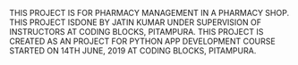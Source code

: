 THIS PROJECT IS FOR PHARMACY MANAGEMENT IN A PHARMACY SHOP. THIS PROJECT ISDONE BY JATIN KUMAR UNDER SUPERVISION OF INSTRUCTORS AT CODING BLOCKS, PITAMPURA. THIS PROJECT IS CREATED AS AN PROJECT FOR PYTHON APP DEVELOPMENT COURSE STARTED ON 14TH JUNE, 2019 AT CODING BLOCKS, PITAMPURA.   
